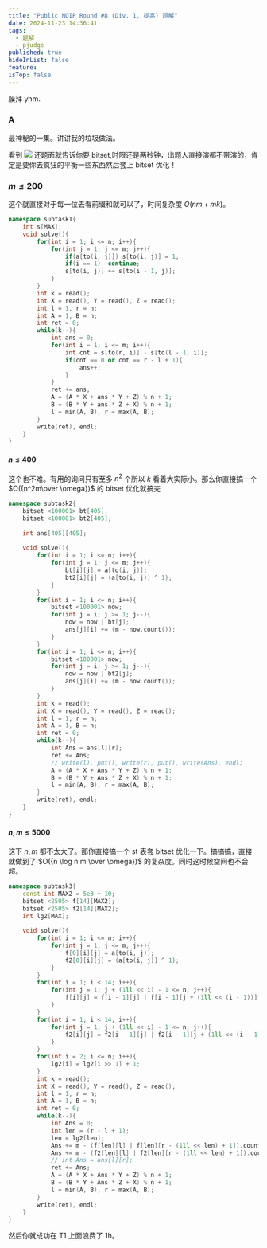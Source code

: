 ```yaml
---
title: "Public NOIP Round #8 (Div. 1, 提高) 题解"
date: 2024-11-23 14:36:41
tags:
  - 题解
  - pjudge
published: true
hideInList: false
feature: 
isTop: false
---
```

膜拜 yhm.

### A
最神秘的一集。讲讲我的垃圾做法。

看到 ![](https://WRuperD.github.io/post-images/1732344792867.PNG) 还题面就告诉你要 bitset,时限还是两秒钟，出题人直接演都不带演的，肯定是要你去疯狂的平衡一些东西然后套上 bitset 优化！

### $m \leq 200$
这个就直接对于每一位去看前缀和就可以了，时间复杂度 $O(nm+mk)$。

```cpp
namespace subtask1{
	int s[MAX];
	void solve(){
		for(int i = 1; i <= n; i++){
			for(int j = 1; j <= m; j++){
				if(a[to(i, j)])	s[to(i, j)] = 1;
				if(i == 1)	continue;
				s[to(i, j)] += s[to(i - 1, j)];
			}
		}
		int k = read();
		int X = read(), Y = read(), Z = read();
		int l = 1, r = n;
		int A = 1, B = n;
		int ret = 0;
		while(k--){
			int ans = 0;
			for(int i = 1; i <= m; i++){
				int cnt = s[to(r, i)] - s[to(l - 1, i)];
				if(cnt == 0 or cnt == r - l + 1){
					ans++;
				}
			}
			ret += ans;
			A = (A * X + ans * Y + Z) % n + 1;
			B = (B * Y + ans * Z + X) % n + 1;
			l = min(A, B), r = max(A, B);
		}
		write(ret), endl;
	}
}
```

#### $n \leq 400$
这个也不难。有用的询问只有至多 $n^2$ 个所以 $k$ 看着大实际小。那么你直接搞一个 $O({n^2m\over \omega})$ 的 bitset 优化就搞完

``` cpp
namespace subtask2{
	bitset <100001> bt[405];
	bitset <100001> bt2[405];
	
	int ans[405][405];
	
	void solve(){
		for(int i = 1; i <= n; i++){
			for(int j = 1; j <= m; j++){
				bt[i][j] = a[to(i, j)];
				bt2[i][j] = (a[to(i, j)] ^ 1);
			}
		}
		for(int i = 1; i <= n; i++){
			bitset <100001> now;
			for(int j = i; j >= 1; j--){
				now = now | bt[j];
				ans[j][i] += (m - now.count());
			}
		}
		for(int i = 1; i <= n; i++){
			bitset <100001> now;
			for(int j = i; j >= 1; j--){
				now = now | bt2[j];
				ans[j][i] += (m - now.count());
			}
		}
		int k = read();
		int X = read(), Y = read(), Z = read();
		int l = 1, r = n;
		int A = 1, B = n;
		int ret = 0;
		while(k--){
			int Ans = ans[l][r];
			ret += Ans;
			// write(l), put(), write(r), put(), write(Ans), endl;
			A = (A * X + Ans * Y + Z) % n + 1;
			B = (B * Y + Ans * Z + X) % n + 1;
			l = min(A, B), r = max(A, B);
		}
		write(ret), endl;
	}
}
```

#### $n,m \leq 5000$
这下 $n,m$ 都不太大了。那你直接搞一个 st 表套 bitset 优化一下。搞搞搞，直接就做到了 $O({n \log n m \over \omega})$ 的复杂度。同时这时候空间也不会超。

``` cpp
namespace subtask3{
	const int MAX2 = 5e3 + 10;
	bitset <2505> f[14][MAX2];
	bitset <2505> f2[14][MAX2];
	int lg2[MAX];
	
	void solve(){
		for(int i = 1; i <= n; i++){
			for(int j = 1; j <= m; j++){
				f[0][i][j] = a[to(i, j)];
				f2[0][i][j] = (a[to(i, j)] ^ 1);
			}
		}
		for(int i = 1; i < 14; i++){
			for(int j = 1; j + (1ll << i) - 1 <= n; j++){
				f[i][j] = f[i - 1][j] | f[i - 1][j + (1ll << (i - 1))];
			}
		}
		for(int i = 1; i < 14; i++){
			for(int j = 1; j + (1ll << i) - 1 <= n; j++){
				f2[i][j] = f2[i - 1][j] | f2[i - 1][j + (1ll << (i - 1))];
			}
		}
		for(int i = 2; i <= n; i++){
			lg2[i] = lg2[i >> 1] + 1;
		}
		int k = read();
		int X = read(), Y = read(), Z = read();
		int l = 1, r = n;
		int A = 1, B = n;
		int ret = 0;
		while(k--){
			int Ans = 0;
			int len = (r - l + 1);
			len = lg2[len];
			Ans += m - (f[len][l] | f[len][r - (1ll << len) + 1]).count();
			Ans += m - (f2[len][l] | f2[len][r - (1ll << len) + 1]).count();
			// int Ans = ans[l][r];
			ret += Ans;
			A = (A * X + Ans * Y + Z) % n + 1;
			B = (B * Y + Ans * Z + X) % n + 1;
			l = min(A, B), r = max(A, B);
		}
		write(ret), endl;
	}
}
```

然后你就成功在 T1 上面浪费了 1h。


